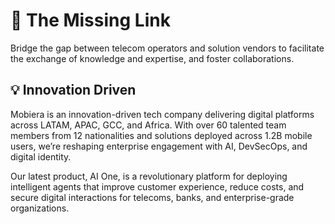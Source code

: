 # 🔗 The Missing Link

Bridge the gap between telecom operators and solution vendors to facilitate the exchange of knowledge and expertise, and foster collaborations.

## 💡 Innovation Driven

Mobiera is an innovation-driven tech company delivering digital platforms across LATAM,
APAC, GCC, and Africa. With over 60 talented team members from 12 nationalities and
solutions deployed across 1.2B mobile users, we’re reshaping enterprise engagement with
AI, DevSecOps, and digital identity.

Our latest product, AI One, is a revolutionary platform
for deploying intelligent agents that improve customer experience, reduce costs, and
secure digital interactions for telecoms, banks, and enterprise-grade organizations.
